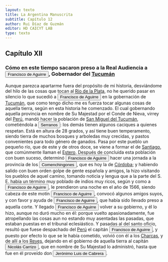 ```yaml
---
layout: texto
title: La Argentina Manuscrita
subtitle: Capítulo 12
author: Rui Díaz de Guzmán
editor: HD CAICYT LAB
type: texto
---
```


## Capítulo XII
### Cómo en este tiempo sacaron preso a la Real Audiencia a <button class="balloon" data-balloon-pos="up" data-balloon-length="large" data-balloon="conqueror,explorer,colonizer">Francisco de Aguirre</button>, Gobernador del <a href="https://recogito.pelagios.org/document/wzqxhk0h3vpikm/part/1/edit#e1a41c76-692f-49a5-bc05-6580ad4b277a" target="_blank">Tucumán</a>


Aunque parezca apartarme fuera del propósito de mi historia, desviándome del hilo de las cosas que tocan al <a href="https://recogito.pelagios.org/document/wzqxhk0h3vpikm/part/1/edit#97ff3bad-b037-4f96-ab3a-775d74b7bf8a" target="_blank">Río de la Plata</a>, no he querido pasar en silencio lo que sucedió a <button class="balloon" data-balloon-pos="up" data-balloon-length="large" data-balloon="conqueror,explorer,colonizer">Francisco de Aguirre</button> en la gobernación de <a href="https://recogito.pelagios.org/document/wzqxhk0h3vpikm/part/1/edit#f322cc7f-7553-466a-b3c7-2506f93f3ae8" target="_blank">Tucumán</a>, que como tengo dicho me es fuerza tocar algunas cosas de aquella tierra, según en esta historia he comenzado. El cual gobernando aquella provincia en nombre de Su Majestad por el Conde de Nieva, virrey del <a href="https://recogito.pelagios.org/document/wzqxhk0h3vpikm/part/1/edit#3d53ca26-e211-4538-b5af-345c0c8f7095" target="_blank">Perú</a>, mandó hacer la población de <a href="https://recogito.pelagios.org/document/wzqxhk0h3vpikm/part/1/edit#beee93b4-2172-45ed-86ed-75548eda94e5" target="_blank">San Miguel del Tucumán</a>, cometiéndola a <button class="balloon" data-balloon-pos="up" data-balloon-length="large" data-balloon="tribe">Serranos</button>: los demás tienen algunos caciques a quienes respetan. Está en altura de 28 grados, y así tiene buen temperamento, siendo tierra de muchos bosques y arboledas muy crecidas, y pastos convenientes para todo género de ganados. Pasa por este pueblo un pequeño río, que de este y de otros doce, se viene a formar el de <a href="https://recogito.pelagios.org/document/wzqxhk0h3vpikm/part/1/edit#f772c6dc-5f1f-4146-a22e-655c8be7d190" target="_blank">Santiago</a>, que comúnmente llaman el <a href="https://recogito.pelagios.org/document/wzqxhk0h3vpikm/part/1/edit#c2e4b071-905d-4a15-a264-8dbdf2e34e60" target="_blank">Estero</a>. Después de concluida esta población con buen suceso, determinó <button class="balloon" data-balloon-pos="up" data-balloon-length="large" data-balloon="conqueror,explorer,colonizer">Francisco de Aguirre</button> hacer una jornada a la provincia de los <button class="balloon" data-balloon-pos="up" data-balloon-length="large" data-balloon="tribe">Comenchingones</button>, que es hoy la de <a href="https://recogito.pelagios.org/document/wzqxhk0h3vpikm/part/1/edit#62dcf43d-997e-442e-8c4f-281c811da7be" target="_blank">Córdoba</a>; y habiendo salido con buen orden golpe de gente española y amigos, la hizo visitando los pueblos de aquel camino, tomando noticia y lengua que a la parte del S. E. había un término muy poblado de indios muy ricos, según y como a <button class="balloon" data-balloon-pos="up" data-balloon-length="large" data-balloon="conqueror,explorer,colonizer">Francisco de Aguirre</button>, le prendieron una noche en el año de 1566, siendo cabeza de este motín <button class="balloon" data-balloon-pos="up" data-balloon-length="large" data-balloon="conqueror,explorer,colonizer">Francisco de Aguirre</button>, convocó algunos amigos suyos, y con favor y ayuda de <button class="balloon" data-balloon-pos="up" data-balloon-length="large" data-balloon="conqueror,explorer,colonizer">Francisco de Aguirre</button>, que había sido llevado preso a aquella corte. Y llegado <button class="balloon" data-balloon-pos="up" data-balloon-length="large" data-balloon="conqueror,explorer,colonizer">Francisco de Aguirre</button> volver a su gobierno, y él lo hizo, aunque no duró mucho en él: porque vuelto apasionadamente, fue atropellando las cosas aun no estando muy asentadas las pasadas, que estaban puestas en el tribunal eclesiástico. Y pasadas al del santo oficio, resultó que fuese despachado del <a href="https://recogito.pelagios.org/document/wzqxhk0h3vpikm/part/1/edit#fc2aa683-c55c-4a17-acbb-f71298bf6483" target="_blank">Perú</a> el capitán <button class="balloon" data-balloon-pos="up" data-balloon-length="large" data-balloon="conqueror,explorer,colonizer">Francisco de Aguirre</button>, y puesto por efecto lo que se le había cometido, volvió con él a los <a href="https://recogito.pelagios.org/document/wzqxhk0h3vpikm/part/1/edit#4dbe6a85-89d7-4eac-8887-4aa105ce10ff" target="_blank">Charcas</a>, y de allí a los <a href="https://recogito.pelagios.org/document/wzqxhk0h3vpikm/part/1/edit#6c408783-e89c-4760-b925-201ce5c81328" target="_blank">Reyes</a>, dejando en el gobierno de aquella tierra al capitán <button class="balloon" data-balloon-pos="up" data-balloon-length="large" data-balloon="person">Nicolás Carrizo</button>, que en nombre de Su Majestad lo administró, hasta que fue en él proveído don <button class="balloon" data-balloon-pos="up" data-balloon-length="large" data-balloon="person">Jerónimo Luis de Cabrera</button>.